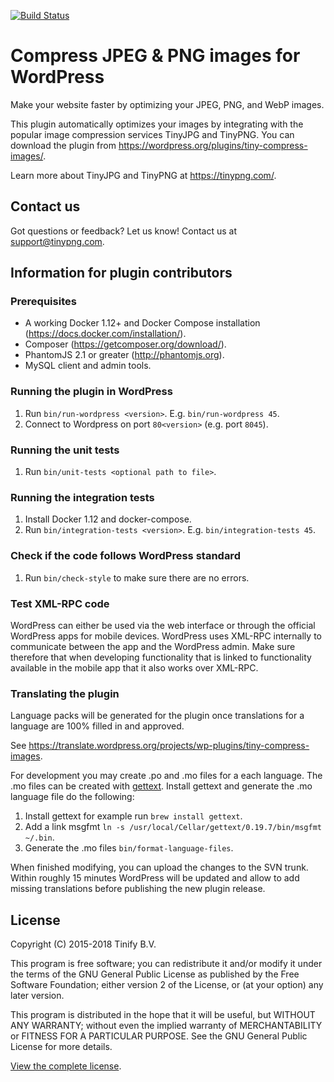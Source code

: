 [<img src="https://travis-ci.org/tinify/wordpress-plugin.svg?branch=master" alt="Build Status">](https://travis-ci.org/tinify/wordpress-plugin)

# Compress JPEG & PNG images for WordPress

Make your website faster by optimizing your JPEG, PNG, and WebP images.

This plugin automatically optimizes your images by integrating with the
popular image compression services TinyJPG and TinyPNG. You can download the
plugin from https://wordpress.org/plugins/tiny-compress-images/.

Learn more about TinyJPG and TinyPNG at https://tinypng.com/.

## Contact us

Got questions or feedback? Let us know! Contact us at support@tinypng.com.

## Information for plugin contributors

### Prerequisites
* A working Docker 1.12+ and Docker Compose installation (https://docs.docker.com/installation/).
* Composer (https://getcomposer.org/download/).
* PhantomJS 2.1 or greater (http://phantomjs.org).
* MySQL client and admin tools.

### Running the plugin in WordPress
1. Run `bin/run-wordpress <version>`. E.g. `bin/run-wordpress 45`.
2. Connect to Wordpress on port `80<version>` (e.g. port `8045`).

### Running the unit tests
1. Run `bin/unit-tests <optional path to file>`.

### Running the integration tests
1. Install Docker 1.12 and docker-compose.
2. Run `bin/integration-tests <version>`. E.g. `bin/integration-tests 45`.

### Check if the code follows WordPress standard
1. Run `bin/check-style` to make sure there are no errors.

### Test XML-RPC code
WordPress can either be used via the web interface or through the official
WordPress apps for mobile devices. WordPress uses XML-RPC internally to
communicate between the app and the WordPress admin. Make sure therefore
that when developing functionality that is linked to functionality available
in the mobile app that it also works over XML-RPC.

### Translating the plugin
Language packs will be generated for the plugin once translations for a
language are 100% filled in and approved.

See https://translate.wordpress.org/projects/wp-plugins/tiny-compress-images.

For development you may create .po and .mo files for a each language. The .mo
files can be created with [gettext](https://www.gnu.org/software/gettext/).
Install gettext and generate the .mo language file do the following:

1. Install gettext for example run `brew install gettext`.
2. Add a link msgfmt `ln -s /usr/local/Cellar/gettext/0.19.7/bin/msgfmt ~/.bin`.
3. Generate the .mo files `bin/format-language-files`.

When finished modifying, you can upload the changes to the SVN trunk. Within
roughly 15 minutes WordPress will be updated and allow to add missing
translations before publishing the new plugin release.

## License

Copyright (C) 2015-2018 Tinify B.V.

This program is free software; you can redistribute it and/or modify
it under the terms of the GNU General Public License as published by
the Free Software Foundation; either version 2 of the License, or
(at your option) any later version.

This program is distributed in the hope that it will be useful,
but WITHOUT ANY WARRANTY; without even the implied warranty of
MERCHANTABILITY or FITNESS FOR A PARTICULAR PURPOSE.  See the
GNU General Public License for more details.

[View the complete license](LICENSE).

